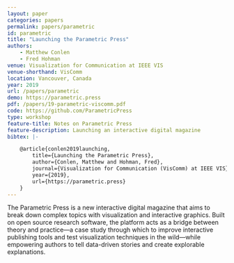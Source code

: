 ```yaml
---
layout: paper
categories: papers
permalink: papers/parametric
id: parametric
title: "Launching the Parametric Press"
authors:
    - Matthew Conlen 
    - Fred Hohman
venue: Visualization for Communication at IEEE VIS
venue-shorthand: VisComm
location: Vancouver, Canada
year: 2019
url: /papers/parametric
demo: https://parametric.press
pdf: /papers/19-parametric-viscomm.pdf
code: https://github.com/ParametricPress
type: workshop
feature-title: Notes on Parametric Press
feature-description: Launching an interactive digital magazine
bibtex: |-

    @article{conlen2019launching,
        title={Launching the Parametric Press},
        author={Conlen, Matthew and Hohman, Fred},
        journal={Visualization for Communication (VisComm) at IEEE VIS},
        year={2019},
        url={https://parametric.press}
    }
---
```


The Parametric Press is a new interactive digital magazine that aims to break down complex topics with visualization and interactive graphics.
Built on open source research software, the platform acts as a bridge between theory and practice—a case study through which to improve interactive publishing tools and test visualization techniques in the wild—while empowering authors to tell data-driven stories and create explorable explanations.
